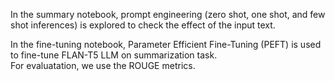 In the summary notebook, prompt engineering (zero shot, one shot, and few shot inferences) is explored to check the effect of the input text. 

In the fine-tuning notebook, Parameter Efficient Fine-Tuning (PEFT) is used to fine-tune FLAN-T5 LLM on summarization task. \
For evaluatation, we use the ROUGE metrics. 
